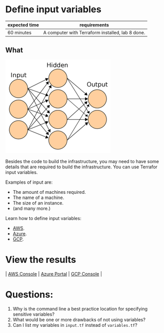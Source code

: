# Define input variables

|expected time|requirements                                    |
|-------------|------------------------------------------------|
|60 minutes   |A computer with Terraform installed, lab 8 done.|

## What

![input output](images/input-output.png "Input Output")

Besides the code to build the infrastructure, you may need to have some details that are required to build the infrastructure. You can use Terrafor input variables.

Examples of input are:

- The amount of machines required.
- The name of a machine.
- The size of an instance.
- (and many more.)

Learn how to define input variables:

- [AWS](https://learn.hashicorp.com/tutorials/terraform/aws-variables?in=terraform/aws-get-started).
- [Azure](https://learn.hashicorp.com/tutorials/terraform/azure-variables?in=terraform/azure-get-started).
- [GCP](https://learn.hashicorp.com/tutorials/terraform/google-cloud-platform-variables?in=terraform/gcp-get-started).

# View the results

| [AWS Console](https://aws.amazon.com/console/) | [Azure Portal](https://portal.azure.com/#blade/HubsExtension/BrowseResourceGroups) | [GCP Console](https://console.cloud.google.com/) |

# Questions:

1. Why is the command line a best practice location for specifying sensitive variables?
2. What would be one or more drawbacks of not using variables?
3. Can I list my variables in `input.tf` instead of `variables.tf`?

